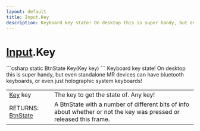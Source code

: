 ```yaml
---
layout: default
title: Input.Key
description: Keyboard key state! On desktop this is super handy, but even standalone MR devices can have bluetooth keyboards, or even just holographic system keyboards!
---
```

# [Input]({{site.url}}/Pages/StereoKit/Input.html).Key

<div class='signature' markdown='1'>
```csharp
static BtnState Key(Key key)
```
Keyboard key state! On desktop this is super handy, but
even standalone MR devices can have bluetooth keyboards, or even
just holographic system keyboards!
</div>

|  |  |
|--|--|
|[Key]({{site.url}}/Pages/StereoKit/Key.html) key|The key to get the state of. Any key!|
|RETURNS: [BtnState]({{site.url}}/Pages/StereoKit/BtnState.html)|A BtnState with a number of different bits of info about whether or not the key was pressed or released this frame.|




